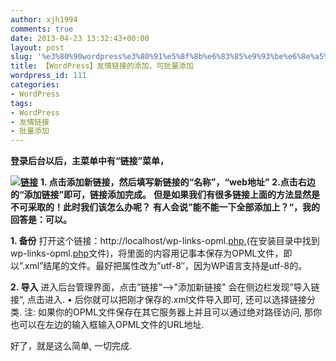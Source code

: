 ```yaml
---
author: xjh1994
comments: true
date: 2013-04-23 13:32:43+00:00
layout: post
slug: '%e3%80%90wordpress%e3%80%91%e5%8f%8b%e6%83%85%e9%93%be%e6%8e%a5%e7%9a%84%e6%b7%bb%e5%8a%a0%ef%bc%8c%e5%8f%af%e6%89%b9%e9%87%8f%e6%b7%bb%e5%8a%a0'
title: 【WordPress】友情链接的添加，可批量添加
wordpress_id: 111
categories:
- WordPress
tags:
- WordPress
- 友情链接
- 批量添加
---
```


**登录后台以后，主菜单中有“链接”菜单，**

**[![链接](http://www.codesth.com/wp-content/uploads/2013/04/218_11111_672789eaaeb0b71-300x48.png)](http://www.codesth.com/wp-content/uploads/2013/04/218_11111_672789eaaeb0b71.png)**
**1. 点击添加新链接，然后填写新链接的“名称”，“web地址”**
**2.点击右边的“添加链接”即可，链接添加完成。**
**但是如果我们有很多链接上面的方法显然是不可采取的！此时我们该怎么办呢？**
**有人会说”能不能一下全部添加上？“，我的回答是：可以。**

**1. 备份**
打开这个链接：http://localhost/wp-links-opml.[php](http://www.caopeng.net/2010/03/php/),(在安装目录中找到wp-links-opml.[php](http://www.caopeng.net/2010/03/php/)文件)，将里面的内容用记事本保存为OPML文件，即以”.xml”结尾的文件。最好把属性改为”utf-8″，因为WP语言支持是utf-8的。

**2. 导入**
进入后台管理界面，点击”链接“——>"添加新链接"
会在侧边栏发现”导入链接“, 点击进入.
•
后你就可以把刚才保存的.xml文件导入即可, 还可以选择链接分类. 注: 如果你的OPML文件保存在其它服务器上并且可以通过绝对路径访问, 那你也可以在左边的输入框输入OPML文件的URL地址.

好了，就是这么简单, 一切完成.

